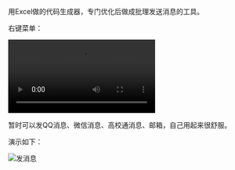 用Excel做的代码生成器，专门优化后做成批理发送消息的工具。

右键菜单：

![右键菜单](http://vps0.upsir.com/img/V34XZ0D0Dd.mp4)

暂时可以发QQ消息、微信消息、高校通消息、邮箱，自己用起来很舒服。

演示如下：

![发消息](https://cdn.jsdelivr.net/gh/lilyhcn1/files/img/GIF.gif)